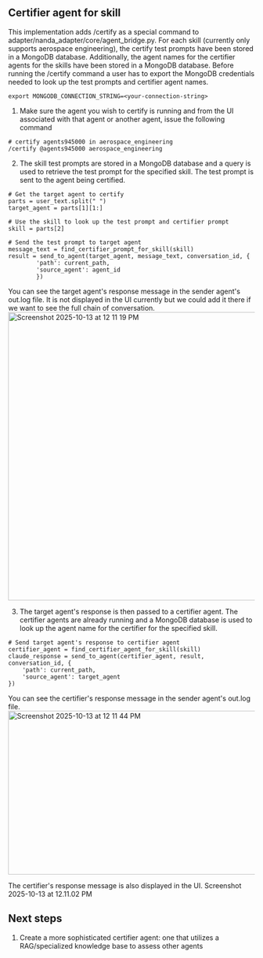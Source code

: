 ## Certifier agent for skill

This implementation adds /certify as a special command to adapter/nanda_adapter/core/agent_bridge.py. For each skill (currently only supports aerospace engineering), the certify test prompts have been stored in a MongoDB database. Additionally, the agent names for the certifier agents for the skills have been stored in a MongoDB database. Before running the /certify command a user has to export the MongoDB credentials needed to look up the test prompts and certifier agent names.
```
export MONGODB_CONNECTION_STRING=<your-connection-string>
```

1. Make sure the agent you wish to certify is running and from the UI associated with that agent or another agent, issue the following command
```
# certify agents945000 in aerospace_engineering
/certify @agents945000 aerospace_engineering
```

2. The skill test prompts are stored in a MongoDB database and a query is used to retrieve the test prompt for the specified skill. The test prompt is sent to the agent being certified.
```
# Get the target agent to certify
parts = user_text.split(" ")
target_agent = parts[1][1:]

# Use the skill to look up the test prompt and certifier prompt
skill = parts[2]

# Send the test prompt to target agent
message_text = find_certifier_prompt_for_skill(skill)
result = send_to_agent(target_agent, message_text, conversation_id, {
        'path': current_path,
        'source_agent': agent_id
        })
```
You can see the target agent's response message in the sender agent's out.log file. It is not displayed in the UI currently but we could add it there if we want to see the full chain of conversation.
<img width="1001" height="588" alt="Screenshot 2025-10-13 at 12 11 19 PM" src="https://github.com/user-attachments/assets/ae8c20bf-5b5e-4bc1-bb2e-cf79cc2c30de" />

3. The target agent's response is then passed to a certifier agent. The certifier agents are already running and a MongoDB database is used to look up the agent name for the certifier for the specified skill.
```
# Send target agent's response to certifier agent
certifier_agent = find_certifier_agent_for_skill(skill)
claude_response = send_to_agent(certifier_agent, result, conversation_id, {
    'path': current_path,
    'source_agent': target_agent
})
```
You can see the certifier's response message in the sender agent's out.log file.
<img width="989" height="334" alt="Screenshot 2025-10-13 at 12 11 44 PM" src="https://github.com/user-attachments/assets/c7599d8a-1cba-4e08-80a9-6572fdad028a" />

The certifier's response message is also displayed in the UI.
Screenshot 2025-10-13 at 12.11.02 PM

## Next steps
1. Create a more sophisticated certifier agent: one that utilizes a RAG/specialized knowledge base to assess other agents
